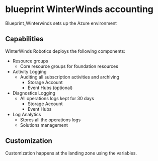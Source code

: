 # blueprint WinterWinds accounting

Blueprint_Winterwinds sets up the Azure environment 

## Capabilities

WinterWinds Robotics deploys the following components:

 - Resource groups
    - Core resource groups for foundation resources
 - Activity Logging
    - Auditing all subscription activities and archiving
        - Storage Account
        - Event Hubs (optional)
 - Diagnostics Logging
    - All operations logs kept for 30 days
        - Storage Account
        - Event Hubs
 - Log Analytics
    - Stores all the operations logs
    - Solutions management

## Customization

Customization happens at the landing zone using the variables.


